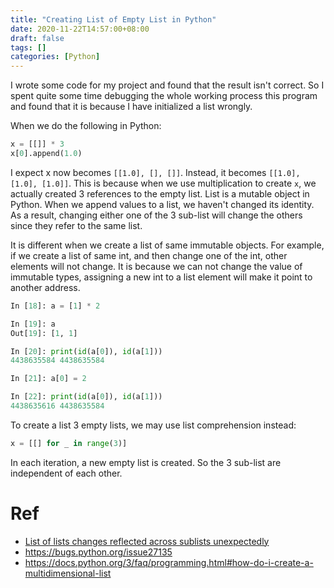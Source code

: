 ```yaml
---
title: "Creating List of Empty List in Python"
date: 2020-11-22T14:57:00+08:00
draft: false
tags: []
categories: [Python]
---
```


I wrote some code for my project and found that the result isn't correct. So I
spent quite some time debugging the whole working process this program and
found that it is because I have initialized a list wrongly.

<!--more-->

When we do the following in Python:

```python
x = [[]] * 3
x[0].append(1.0)
```

I expect x now becomes `[[1.0], [], []]`. Instead, it becomes `[[1.0], [1.0], [1.0]]`.
This is because when we use multiplication to create `x`, we actually
created 3 references to the empty list. List is a mutable object in Python.
When we append values to a list, we haven't changed its identity. As a result,
changing either one of the 3 sub-list will change the others since they refer
to the same list.

It is different when we create a list of same immutable objects. For example,
if we create a list of same int, and then change one of the int, other elements
will not change. It is because we can not change the value of immutable types,
assigning a new int to a list element will make it point to another address.

```python
In [18]: a = [1] * 2

In [19]: a
Out[19]: [1, 1]

In [20]: print(id(a[0]), id(a[1]))
4438635584 4438635584

In [21]: a[0] = 2

In [22]: print(id(a[0]), id(a[1]))
4438635616 4438635584
```

To create a list 3 empty lists, we may use list comprehension instead:

```python
x = [[] for _ in range(3)]
```

In each iteration, a new empty list is created. So the 3 sub-list are
independent of each other.

# Ref

+ [List of lists changes reflected across sublists unexpectedly](https://stackoverflow.com/q/240178/6064933)
+ https://bugs.python.org/issue27135
+ https://docs.python.org/3/faq/programming.html#how-do-i-create-a-multidimensional-list
